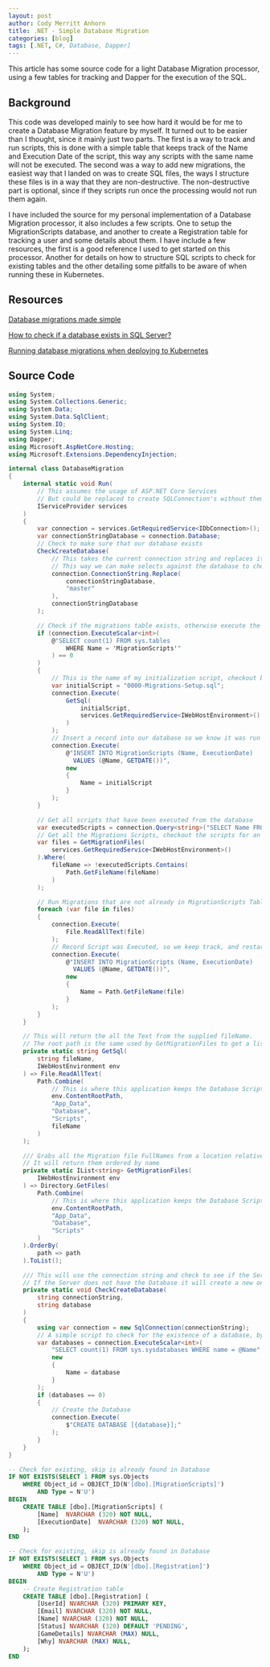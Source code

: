 ```yaml
---
layout: post
author: Cody Merritt Anhorn
title: .NET - Simple Database Migration
categories: [blog]
tags: [.NET, C#, Database, Dapper]
---
```


This article has some source code for a light Database Migration processor, using a few tables for tracking and Dapper for the execution of the SQL. 

## Background

This code was developed mainly to see how hard it would be for me to create a Database Migration feature by myself. It turned out to be easier than I thought, since it mainly just two parts. The first is a way to track and run scripts, this is done with a simple table that keeps track of the Name and Execution Date of the script, this way any scripts with the same name will not be executed. The second was a way to add new migrations, the easiest way that I landed on was to create SQL files, the ways I structure these files is in a way that they are non-destructive. The non-destructive part is optional, since if they scripts run once the processing would not run them again.

I have included the source for my personal implementation of a Database Migration processor, it also includes a few scripts. One to setup the MigrationScripts database, and another to create a Registration table for tracking a user and some details about them. I have include a few resources, the first is a good reference I used to get started on this processor. Another for details on how to structure SQL scripts to check for existing tables and the other detailing some pitfalls to be aware of when running these in Kubernetes.

## Resources

[Database migrations made simple](https://www.kenneth-truyers.net/2016/06/02/database-migrations-made-simple/)

[How to check if a database exists in SQL Server?](https://stackoverflow.com/questions/679000/how-to-check-if-a-database-exists-in-sql-server/)

[Running database migrations when deploying to Kubernetes](https://andrewlock.net/deploying-asp-net-core-applications-to-kubernetes-part-7-running-database-migrations/amp/)

## Source Code

~~~ csharp
using System;
using System.Collections.Generic;
using System.Data;
using System.Data.SqlClient;
using System.IO;
using System.Linq;
using Dapper;
using Microsoft.AspNetCore.Hosting;
using Microsoft.Extensions.DependencyInjection;

internal class DatabaseMigration
{
    internal static void Run(
        // This assumes the usage of ASP.NET Core Services
        // But could be replaced to create SQLConnection's without them
        IServiceProvider services
    )
    {
        var connection = services.GetRequiredService<IDbConnection>();
        var connectionStringDatabase = connection.Database;
        // Check to make sure that our database exists
        CheckCreateDatabase(
            // This takes the current connection string and replaces it with master.
            // This way we can make selects against the database to check for an existing database.
            connection.ConnectionString.Replace(
                connectionStringDatabase,
                "master"
            ),
            connectionStringDatabase
        );

        // Check if the migrations table exists, otherwise execute the first script (which creates that table) 
        if (connection.ExecuteScalar<int>(
            @"SELECT count(1) FROM sys.tables
                WHERE Name = 'MigrationScripts'"
            ) == 0
        )
        {
            // This is the name of my initialization script, checkout below for what this script does.
            var initialScript = "0000-Migrations-Setup.sql";
            connection.Execute(
                GetSql(
                    initialScript,
                    services.GetRequiredService<IWebHostEnvironment>()
                )
            );
            // Insert a record into our database so we know it was run in this database
            connection.Execute(
                @"INSERT INTO MigrationScripts (Name, ExecutionDate) 
                  VALUES (@Name, GETDATE())",
                new
                {
                    Name = initialScript
                }
            );
        }

        // Get all scripts that have been executed from the database 
        var executedScripts = connection.Query<string>("SELECT Name FROM MigrationScripts");
        // Get all the Migrations Scripts, checkout the scripts for an example of loading them from the file system.
        var files = GetMigrationFiles(
            services.GetRequiredService<IWebHostEnvironment>()
        ).Where(
            fileName => !executedScripts.Contains(
                Path.GetFileName(fileName)
            )
        );

        // Run Migrations that are not already in MigrationScripts Table
        foreach (var file in files)
        {
            connection.Execute(
                File.ReadAllText(file)
            );
            // Record Script was Executed, so we keep track, and restarts don't run the same script twice.
            connection.Execute(
                @"INSERT INTO MigrationScripts (Name, ExecutionDate) 
                  VALUES (@Name, GETDATE())",
                new
                {
                    Name = Path.GetFileName(file)
                }
            );
        }
    }

    // This will return the all the Text from the supplied fileName.
    // The root path is the same used by GetMigrationFiles to get a list of all files.
    private static string GetSql(
        string fileName,
        IWebHostEnvironment env
    ) => File.ReadAllText(
        Path.Combine(
            // This is where this application keeps the Database Scripts.
            env.ContentRootPath,
            "App_Data",
            "Database",
            "Scripts",
            fileName
        )
    );

    /// Grabs all the Migration file FullNames from a location relative to the ContentRootPath of the running WebHost Environment.
    // It will return them ordered by name
    private static IList<string> GetMigrationFiles(
        IWebHostEnvironment env
    ) => Directory.GetFiles(
        Path.Combine(
            // This is where this application keeps the Database Scripts.
            env.ContentRootPath,
            "App_Data",
            "Database",
            "Scripts"
        )
    ).OrderBy(
        path => path
    ).ToList();

    /// This will use the connection string and check to see if the Server has the Database.
    // If the Server does not have the Database it will create a new one with the name provided.
    private static void CheckCreateDatabase(
        string connectionString,
        string database
    )
    {
        using var connection = new SqlConnection(connectionString);
        // A simple script to check for the existence of a database, by name.
        var databases = connection.ExecuteScalar<int>(
            "SELECT count(1) FROM sys.sysdatabases WHERE name = @Name",
            new
            {
                Name = database
            }
        );
        if (databases == 0)
        {
            // Create the Database
            connection.Execute(
                $"CREATE DATABASE [{database}];"
            );
        }
    }
}
~~~

~~~ sql
-- Check for existing, skip is already found in Database
IF NOT EXISTS(SELECT 1 FROM sys.Objects
    WHERE Object_id = OBJECT_ID(N'[dbo].[MigrationScripts]')
        AND Type = N'U')
BEGIN
    CREATE TABLE [dbo].[MigrationScripts] (
        [Name]  NVARCHAR (320) NOT NULL,
        [ExecutionDate]  NVARCHAR (320) NOT NULL,
    );
END
~~~

~~~ sql
-- Check for existing, skip is already found in Database
IF NOT EXISTS(SELECT 1 FROM sys.Objects
    WHERE Object_id = OBJECT_ID(N'[dbo].[Registration]')
        AND Type = N'U')
BEGIN
    -- Create Registration table
    CREATE TABLE [dbo].[Registration] (
        [UserId] NVARCHAR (320) PRIMARY KEY,
        [Email] NVARCHAR (320) NOT NULL,
        [Name] NVARCHAR (320) NOT NULL,
        [Status] NVARCHAR (320) DEFAULT 'PENDING',
        [GameDetails] NVARCHAR (MAX) NULL,
        [Why] NVARCHAR (MAX) NULL,
    );
END

~~~

